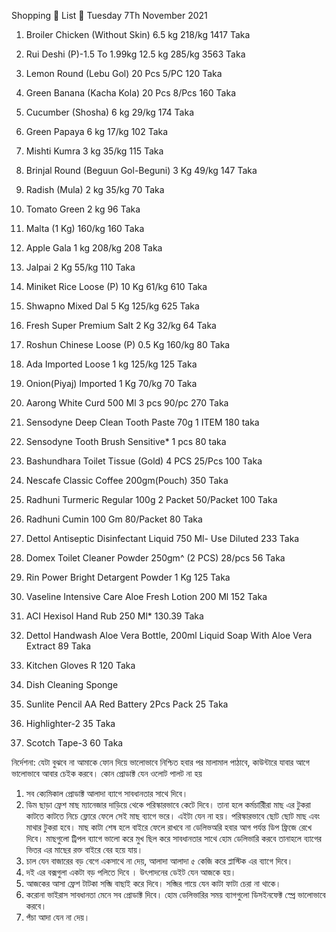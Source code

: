 Shopping 🛒 List 📃 Tuesday 7Th November 2021

1. Broiler Chicken (Without Skin) 6.5 kg 218/kg 1417 Taka
2. Rui Deshi (P)-1.5 To 1.99kg 12.5 kg 285/kg 3563 Taka

3. Lemon Round (Lebu Gol) 20 Pcs 5/PC 120 Taka
4. Green Banana (Kacha Kola) 20 Pcs 8/Pcs 160 Taka
5. Cucumber (Shosha) 6 kg 29/kg 174 Taka
6. Green Papaya 6 kg 17/kg 102 Taka
7. Mishti Kumra 3 kg 35/kg 115 Taka
8. Brinjal Round (Beguun Gol-Beguni) 3 Kg 49/kg 147 Taka
9. Radish (Mula) 2 kg 35/kg 70 Taka
10. Tomato Green 2 kg 96 Taka

10. Malta (1 Kg) 160/kg 160 Taka
11. Apple Gala 1 kg 208/kg 208 Taka
12. Jalpai 2 Kg 55/kg 110 Taka

13. Miniket Rice Loose (P) 10 Kg 61/kg 610 Taka
14. Shwapno Mixed Dal 5 Kg 125/kg 625 Taka
15. Fresh Super Premium Salt 2 Kg 32/kg 64 Taka
16. Roshun Chinese Loose (P) 0.5 Kg 160/kg 80 Taka
17. Ada Imported Loose 1 kg 125/kg 125 Taka
18. Onion(Piyaj) Imported 1 Kg 70/kg 70 Taka
19. Aarong White Curd 500 Ml 3 pcs 90/pc 270 Taka

20. Sensodyne Deep Clean Tooth Paste 70g 1 ITEM 180 taka
21. Sensodyne Tooth Brush Sensitive* 1 pcs 80 taka
22. Bashundhara Toilet Tissue (Gold) 4 PCS 25/Pcs 100 Taka
23. Nescafe Classic Coffee 200gm(Pouch) 350 Taka
24. Radhuni Turmeric Regular 100g 2 Packet 50/Packet 100 Taka
25. Radhuni Cumin 100 Gm 80/Packet 80 Taka
26. Dettol Antiseptic Disinfectant Liquid 750 Ml- Use Diluted 233 Taka
27. Domex Toilet Cleaner Powder 250gm^ (2 PCS) 28/pcs 56 Taka
28. Rin Power Bright Detargent Powder 1 Kg 125 Taka
29. Vaseline Intensive Care Aloe Fresh Lotion 200 Ml 152 Taka
30. ACI Hexisol Hand Rub 250 Ml* 130.39 Taka
31. Dettol Handwash Aloe Vera Bottle, 200ml Liquid Soap With Aloe Vera Extract 89 Taka
32. Kitchen Gloves R 120 Taka
33. Dish Cleaning Sponge
34. Sunlite Pencil AA Red Battery 2Pcs Pack 25 Taka
35. Highlighter-2 35 Taka
36. Scotch Tape-3 60 Taka

নির্দেশনা:
যেটা বুঝবে না আমাকে ফোন দিয়ে ভালোভাবে নিশ্চিত হবার পর মালামাল পাঠাবে, কাউন্টারে যাবার আগে ভালোভাবে আবার চেইক করবে। কোন প্রোডাক্ট যেন ওলোট পালট না হয়
1. সব ক্যেমিকাল প্রোডাক্ট আলাদা ব্যাগে সাবধানতার সাথে দিবে।
2. ডিম ছাড়া ফ্রেশ মাছ ম্যানেজার দাড়িয়ে থেকে পরিস্কারভাবে কেটে দিবে। তানা হলে কর্মচারীিরা মাছ এর টুকরা কাটতে কাটতে নিচে ফ্লোরে ফেলে সেই মাছ ব্যাগে ভরে। এইটা যেন না হয়। পরিস্কারভাবে ছোট ছোট মাছ এবং মাথার টুকরা হবে। মাছ কাটা শেষ হলে বাইরে ফেলে রাখবে না ডেলিভঅরি হবার আগ পর্যন্ত ডিপ ফ্রিজে রেখে দিবে। মাছগুলো ট্রিপল ব্যাগে ভালো করে মুখ ছিল করে সাবধানতার সাথে হোম ডেলিভারি করবে তানাহলে ব্যাগের ভিতর এর মাছের রক্ত বাইরে বের হয়ে যায়।
3. চাল যেন বাজারের বড় বেগে একসাথে না দেয়, আলাদা আলাদা ৫ কেজি করে প্লাস্টিক এর ব্যাগে দিবে।
4. দই এর বক্সগুলা একটা বড় পলিতে দিবে । উৎপাদনের ডেইট যেন আজকে হয়।
5. আজকের আসা ফ্রেশ টাটকা সব্জি বাছাই করে দিবে। সব্জির গায়ে যেন কাটা ফাটা চেরা না থাকে।
6. করোনা ভাইরাস সাবধানতা মেনে সব প্রোডাক্ট দিবে। হোম ডেলিভারির সময় ব্যাগগুলো ডিসইনফেক্ট স্প্রে ভালোভাবে করবে।
7. পঁচা আদা যেন না দেয়।
